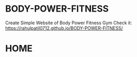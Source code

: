 # BODY-POWER-FITNESS
Create Simple Website of Body Power Fitness Gym
Check it:
https://rahulpatil0712.github.io/BODY-POWER-FITNESS/
# HOME
